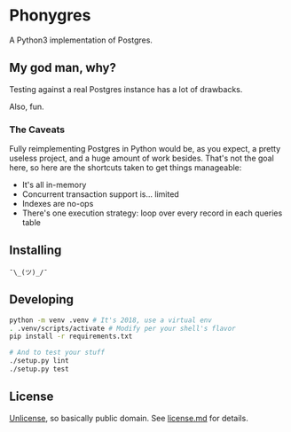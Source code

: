 # Phonygres

A Python3 implementation of Postgres.

## My god man, why?

Testing against a real Postgres instance has a lot of drawbacks.

Also, fun.

### The Caveats

Fully reimplementing Postgres in Python would be, as you expect, a pretty
useless project, and a huge amount of work besides.  That's not the goal
here, so here are the shortcuts taken to get things manageable:

 * It's all in-memory
 * Concurrent transaction support is... limited
 * Indexes are no-ops
 * There's one execution strategy: loop over every record in each
   queries table

## Installing

```
¯\_(ツ)_/¯
```

## Developing

```bash
python -m venv .venv # It's 2018, use a virtual env
. .venv/scripts/activate # Modify per your shell's flavor
pip install -r requirements.txt

# And to test your stuff
./setup.py lint
./setup.py test
```

## License

[Unlicense](http://unlicense.org/), so basically public domain.  See
[license.md](license.md) for details.
